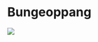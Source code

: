 # Bungeoppang
<img src="https://capsule-render.vercel.app/api?type=waving&color=auto&height=200&section=header&text=붕어빵&fontSize=90" />

